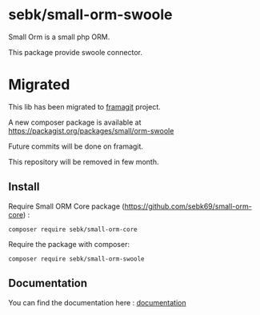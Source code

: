 # sebk/small-orm-swoole
Small Orm is a small php ORM.

This package provide swoole connector.

# Migrated

This lib has been migrated to [framagit](https://framagit.org/small) project.

A new composer package is available at https://packagist.org/packages/small/orm-swoole

Future commits will be done on framagit.

This repository will be removed in few month.


## Install

Require Small ORM Core package (https://github.com/sebk69/small-orm-core) :
```
composer require sebk/small-orm-core
```

Require the package with composer:
```
composer require sebk/small-orm-swoole
```

## Documentation

You can find the documentation here : [documentation](https://github.com/sebk69/small-orm-doc)
